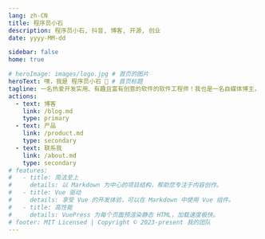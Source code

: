 ```yaml
---
lang: zh-CN
title: 程序员小石
description: 程序员小石, 抖音, 博客, 开源, 创业
date: yyyy-MM-dd

sidebar: false
home: true

# heroImage: images/logo.jpg # 首页的图片
heroText: 嘿，我是 程序员小石 👋 # 首页标题
tagline: 一名热爱开发实用、有趣且富有创意的软件的软件工程师！我也是一名自媒体博主，并活跃于许多开发者社区！
actions:
  - text: 博客
    link: /blog.md
    type: primary
  - text: 产品
    link: /product.md
    type: secondary
  - text: 联系我
    link: /about.md
    type: secondary
# features:
#   - title: 简洁至上
#     details: 以 Markdown 为中心的项目结构，帮助您专注于内容创作。
#   - title: Vue 驱动
#     details: 享受 Vue 的开发体验，可以在 Markdown 中使用 Vue 组件。
#   - title: 高性能
#     details: VuePress 为每个页面预渲染静态 HTML，加载速度极快。
# footer: MIT Licensed | Copyright © 2023-present 我的团队
---
```


<!--
# 嘿，我是 程序员小石 👋

一名热爱开发实用、有趣且富有创意的软件的软件工程师！我也是一名自媒体博主，并活跃于许多开发者社区！ -->

<ClientOnly>
    <Welcome />
</ClientOnly>
